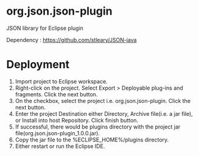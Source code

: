 # org.json.json-plugin
JSON library for Eclipse plugin

Dependency : https://github.com/stleary/JSON-java

# Deployment
1. Import project to Eclipse workspace.
2. Right-click on the project. Select Export > Deployable plug-ins and fragments. Click the next button.
3. On the checkbox, select the project i.e. org.json.json-plugin. Click the next button.
4. Enter the project Destination either Directory, Archive file(i.e. a jar file), or Install into host Repository. Click finish button.
5. If successful, there would be plugins directory with the project jar file(org.json.json-plugin_1.0.0.jar).
6. Copy the jar file to the %ECLIPSE_HOME%/plugins directory.
7. Either restart or run the Eclipse IDE.
